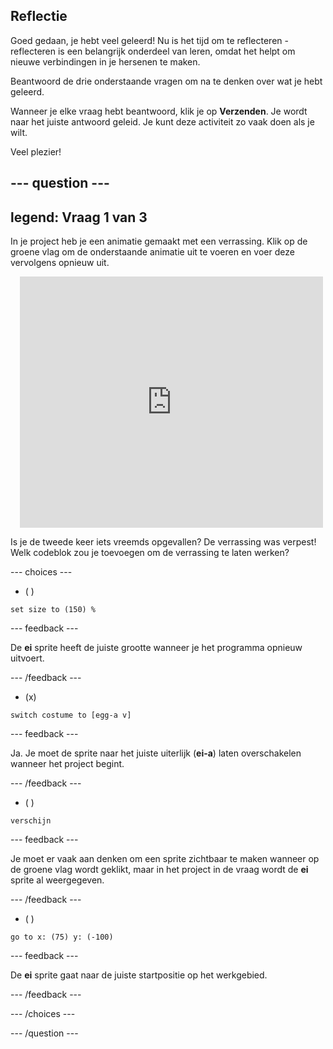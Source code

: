 
## Reflectie

Goed gedaan, je hebt veel geleerd! Nu is het tijd om te reflecteren - reflecteren is een belangrijk onderdeel van leren, omdat het helpt om nieuwe verbindingen in je hersenen te maken.

Beantwoord de drie onderstaande vragen om na te denken over wat je hebt geleerd.

Wanneer je elke vraag hebt beantwoord, klik je op **Verzenden**. Je wordt naar het juiste antwoord geleid. Je kunt deze activiteit zo vaak doen als je wilt.

Veel plezier!

--- question ---
---
legend: Vraag 1 van 3
---

In je project heb je een animatie gemaakt met een verrassing. Klik op de groene vlag om de onderstaande animatie uit te voeren en voer deze vervolgens opnieuw uit.

<div class="scratch-preview" style="margin-left: 15px;">
  <iframe allowtransparency="true" width="485" height="402" src="https://scratch.mit.edu/projects/embed/499932713/?autostart=false" frameborder="0"></iframe>
</div>

Is je de tweede keer iets vreemds opgevallen? De verrassing was verpest! Welk codeblok zou je toevoegen om de verrassing te laten werken?

--- choices ---

- ( )
```blocks3
set size to (150) %
```

  --- feedback ---

 De **ei** sprite heeft de juiste grootte wanneer je het programma opnieuw uitvoert.

  --- /feedback ---

- (x)
```blocks3
switch costume to [egg-a v]
```

  --- feedback ---

 Ja. Je moet de sprite naar het juiste uiterlijk (**ei-a**) laten overschakelen wanneer het project begint.

  --- /feedback ---

- ( )
```blocks3
verschijn
```

  --- feedback ---

 Je moet er vaak aan denken om een sprite zichtbaar te maken wanneer op de groene vlag wordt geklikt, maar in het project in de vraag wordt de **ei** sprite al weergegeven.

  --- /feedback ---

- ( )
```blocks3
go to x: (75) y: (-100)
```

  --- feedback ---

 De **ei** sprite gaat naar de juiste startpositie op het werkgebied.

  --- /feedback ---

--- /choices ---

--- /question ---
